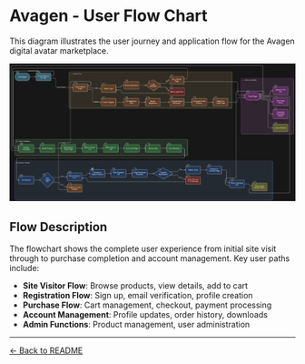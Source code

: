 # Avagen - User Flow Chart

This diagram illustrates the user journey and application flow for the Avagen digital avatar marketplace.




![Avagen Flow Chart](media/readme/flowchart.webp)

## Flow Description

The flowchart shows the complete user experience from initial site visit through to purchase completion and account management. Key user paths include:

- **Site Visitor Flow**: Browse products, view details, add to cart
- **Registration Flow**: Sign up, email verification, profile creation
- **Purchase Flow**: Cart management, checkout, payment processing
- **Account Management**: Profile updates, order history, downloads
- **Admin Functions**: Product management, user administration

---

[← Back to README](README.md) 